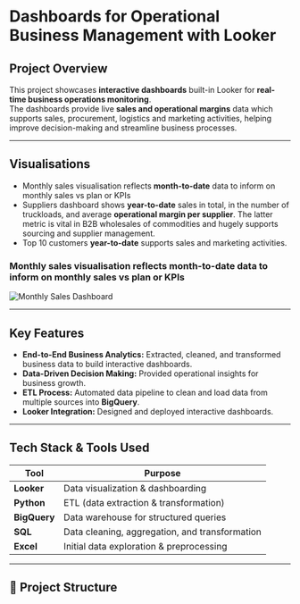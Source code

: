 #  Dashboards for Operational Business Management with Looker

## Project Overview
This project showcases **interactive dashboards** built-in Looker for **real-time business operations monitoring**.  
The dashboards provide live **sales and operational margins** data which supports sales, procurement, logistics and marketing activities, helping improve decision-making and streamline business processes.

---

## Visualisations
- Monthly sales visualisation reflects **month-to-date** data to inform on monthly sales vs plan or KPIs
- Suppliers dashboard shows **year-to-date** sales in total, in the number of truckloads, and average **operational margin per supplier**. The latter metric is vital in B2B wholesales of commodities and hugely supports sourcing and supplier management. 
- Top 10 customers **year-to-date** supports sales and marketing activities.

### Monthly sales visualisation reflects **month-to-date** data to inform on monthly sales vs plan or KPIs
![Monthly Sales Dashboard]()

---

## Key Features
- **End-to-End Business Analytics:** Extracted, cleaned, and transformed business data to build interactive dashboards.
- **Data-Driven Decision Making:** Provided operational insights for business growth.
- **ETL Process:** Automated data pipeline to clean and load data from multiple sources into **BigQuery**.
- **Looker Integration:** Designed and deployed interactive dashboards.

---

## Tech Stack & Tools Used
| Tool        | Purpose |
|------------|---------|
| **Looker** | Data visualization & dashboarding |
| **Python** | ETL (data extraction & transformation) |
| **BigQuery** | Data warehouse for structured queries |
| **SQL** | Data cleaning, aggregation, and transformation |
| **Excel** | Initial data exploration & preprocessing |

---

## 📂 Project Structure
